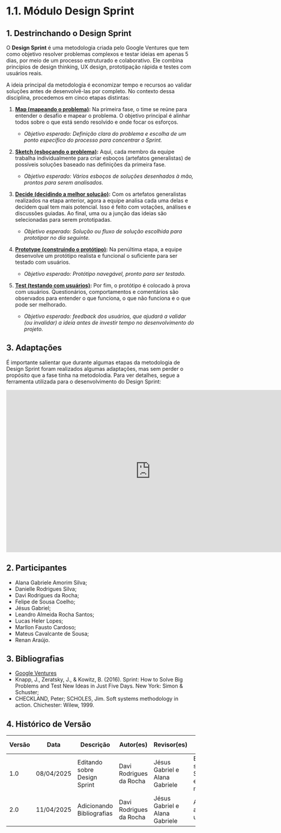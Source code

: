 # 1.1. Módulo Design Sprint


## 1. Destrinchando o Design Sprint

O **Design Sprint** é uma metodologia criada pelo Google Ventures que tem como objetivo resolver problemas complexos e testar ideias em apenas 5 dias, por meio de um processo estruturado e colaborativo. Ele combina princípios de design thinking, UX design, prototipação rápida e testes com usuários reais.

A ideia principal da metodologia é economizar tempo e recursos ao validar soluções antes de desenvolvê-las por completo. No contexto dessa disciplina, procedemos em cinco etapas distintas:

1. **[Map (mapeando o problema)](/Base/1.1.1.Mapping.md):** Na primeira fase, o time se reúne para entender o desafio e mapear o problema. O objetivo principal é alinhar todos sobre o que está sendo resolvido e onde focar os esforços.
    - *Objetivo esperado: Definição clara do problema e escolha de um ponto específico do processo para concentrar o Sprint.*

2. **[Sketch (esboçando o problema)](/Base/1.1.2.Sketch.md):** Aqui, cada membro da equipe trabalha individualmente para criar esboços (artefatos generalistas) de possíveis soluções baseado nas definições da primeira fase.
    - *Objetivo esperado: Vários esboços de soluções desenhados à mão, prontos para serem analisados.*

3. **[Decide (decidindo a melhor solução)](/Base/1.1.3.Decide.md):** Com os artefatos generalistas realizados na etapa anterior, agora a equipe analisa cada uma delas e decidem qual tem mais potencial. Isso é feito com votações, análises e discussões guiadas. Ao final, uma ou a junção das ideias são selecionadas para serem prototipadas.
    - *Objetivo esperado: Solução ou fluxo de solução escolhida para prototipar no dia seguinte.*

4. **[Prototype (construindo o protótipo)](/Base/1.1.4.Prototype.md):** Na penúltima etapa, a equipe desenvolve um protótipo realista e funcional o suficiente para ser testado com usuários.
    - *Objetivo esperado: Protótipo navegável, pronto para ser testado.*

5. **[Test (testando com usuários)](/Base/1.1.5.DesignSprintTestes.md):** Por fim, o protótipo é colocado à prova com usuários. Questionários, comportamentos e comentários são observados para entender o que funciona, o que não funciona e o que pode ser melhorado.
    - *Objetivo esperado: feedback dos usuários, que ajudará a validar (ou invalidar) a ideia antes de investir tempo no desenvolvimento do projeto.*

## 3. Adaptações

É importante salientar que durante algumas etapas da metodologia de Design Sprint foram realizados algumas adaptações, mas sem perder o propósito que a fase tinha na metodolodia. Para ver detalhes, segue a ferramenta utilizada para o desenvolvimento do Design Sprint:

<iframe width="768" height="432" src="https://miro.com/app/live-embed/uXjVIINLjWA=/?moveToViewport=-48181,-7656,4647,2375&embedId=602399710818" frameborder="0" scrolling="no" allow="fullscreen; clipboard-read; clipboard-write" allowfullscreen></iframe>

## 2. Participantes

- Alana Gabriele Amorim Silva;
- Danielle Rodrigues Silva;
- Davi Rodrigues da Rocha;
- Felipe de Sousa Coelho;
- Jésus Gabriel;
- Leandro Almeida Rocha Santos;
- Lucas Heler Lopes;
- Marllon Fausto Cardoso;
- Mateus Cavalcante de Sousa;
- Renan Araújo.

## 3. Bibliografias

- [Google Ventures](https://www.gv.com/sprint/)
- Knapp, J., Zeratsky, J., & Kowitz, B. (2016). Sprint: How to Solve Big Problems and Test New Ideas in Just Five Days. New York: Simon & Schuster;
- CHECKLAND, Peter; SCHOLES, Jim. Soft systems methodology in action. Chichester: Wilew, 1999.

## 4. Histórico de Versão

| Versão | Data       | Descrição           | Autor(es)                | Revisor(es)       | Detalhes da Revisão               |
|--------|------------|---------------------|--------------------------|-------------------|-----------------------------------|
| 1.0    | 08/04/2025 | Editando sobre Design Sprint | Davi Rodrigues da Rocha | Jésus Gabriel e Alana Gabriele | Escrevendo sobre o Design Sprint e cada etapa da metodologia |
| 2.0    | 11/04/2025 | Adicionando Bibliografias | Davi Rodrigues da Rocha | Jésus Gabriel e Alana Gabriele | Acrescentando as bibliografias usadas |
